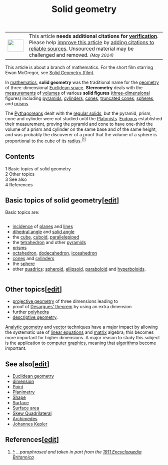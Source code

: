 ﻿---
lastrevid: 644672078
pageid: 507960
canonicalurl: http://en.wikipedia.org/wiki/Solid_geometry
title: Solid geometry
editurl: http://en.wikipedia.org/w/index.php?title=Solid_geometry&action=edit
length: 2641
contentmodel: wikitext
pagelanguage: en
touched: 2015-02-15T16:41:55Z
ns: 0
fullurl: http://en.wikipedia.org/wiki/Solid_geometry
---

<table class="metadata plainlinks ambox ambox-content ambox-Refimprove" role="presentation"><tr><td class="mbox-image"><div style="width:52px"><a href="/wiki/File:Question_book-new.svg" class="image"><img alt="" src="//upload.wikimedia.org/wikipedia/en/thumb/9/99/Question_book-new.svg/50px-Question_book-new.svg.png" width="50" height="39" srcset="//upload.wikimedia.org/wikipedia/en/thumb/9/99/Question_book-new.svg/75px-Question_book-new.svg.png 1.5x, //upload.wikimedia.org/wikipedia/en/thumb/9/99/Question_book-new.svg/100px-Question_book-new.svg.png 2x" data-file-width="262" data-file-height="204" /></a></div></td><td class="mbox-text"><span class="mbox-text-span">This article <b>needs additional citations for <a href="/wiki/Wikipedia:Verifiability" title="Wikipedia:Verifiability">verification</a></b>.<span class="hide-when-compact"> Please help <a class="external text" href="//en.wikipedia.org/w/index.php?title=Solid_geometry&amp;action=edit">improve this article</a> by <a href="/wiki/Help:Introduction_to_referencing/1" title="Help:Introduction to referencing/1">adding citations to reliable sources</a>. Unsourced material may be challenged and removed.</span>  <small><i>(May 2014)</i></small><span class="hide-when-compact"></span></span></td></tr></table>
<div class="hatnote">This article is about a branch of mathematics.&#32;&#32;For the short film starring Ewan McGregor, see <a href="/wiki/Solid_Geometry_(film)" title="Solid Geometry (film)">Solid Geometry (film)</a>.</div>
<p>In <a href="/wiki/Mathematics" title="Mathematics">mathematics</a>, <b>solid geometry</b> was the traditional name for the <a href="/wiki/Geometry" title="Geometry">geometry</a> of three-dimensional <a href="/wiki/Euclidean_space" title="Euclidean space">Euclidean space</a>. <b>Stereometry</b> deals with the <a href="/wiki/Measurement" title="Measurement">measurements</a> of <a href="/wiki/Volume" title="Volume">volumes</a> of various <b>solid figures</b> (<a href="/wiki/Three-dimensional" title="Three-dimensional" class="mw-redirect">three-dimensional</a> figures) including <a href="/wiki/Pyramid_(geometry)" title="Pyramid (geometry)">pyramids</a>, <a href="/wiki/Cylinder_(geometry)" title="Cylinder (geometry)">cylinders</a>, <a href="/wiki/Cone_(geometry)" title="Cone (geometry)" class="mw-redirect">cones</a>, <a href="/wiki/Frustum" title="Frustum">truncated cones</a>, <a href="/wiki/Sphere" title="Sphere">spheres</a>, and <a href="/wiki/Prism_(geometry)" title="Prism (geometry)">prisms</a>.
</p><p>The <a href="/wiki/Pythagoreanism" title="Pythagoreanism">Pythagoreans</a> dealt with the <a href="/wiki/Regular_solid" title="Regular solid" class="mw-redirect">regular solids</a>, but the pyramid, prism, cone and cylinder were not studied until the <a href="/wiki/Platonism" title="Platonism">Platonists</a>. <a href="/wiki/Eudoxus_of_Cnidus" title="Eudoxus of Cnidus">Eudoxus</a> established their measurement, proving the pyramid and cone to have one-third the volume of a prism and cylinder on the same base and of the same height, and was probably the discoverer of a proof that the volume of a sphere is proportional to the cube of its <a href="/wiki/Radius" title="Radius">radius</a>.<sup id="cite_ref-1" class="reference"><a href="#cite_note-1"><span>[</span>1<span>]</span></a></sup>
</p>
<div id="toc" class="toc"><div id="toctitle"><h2>Contents</h2></div>
<ul>
<li class="toclevel-1 tocsection-1"><a href="#Basic_topics_of_solid_geometry"><span class="tocnumber">1</span> <span class="toctext">Basic topics of solid geometry</span></a></li>
<li class="toclevel-1 tocsection-2"><a href="#Other_topics"><span class="tocnumber">2</span> <span class="toctext">Other topics</span></a></li>
<li class="toclevel-1 tocsection-3"><a href="#See_also"><span class="tocnumber">3</span> <span class="toctext">See also</span></a></li>
<li class="toclevel-1 tocsection-4"><a href="#References"><span class="tocnumber">4</span> <span class="toctext">References</span></a></li>
</ul>
</div>

<h2><span class="mw-headline" id="Basic_topics_of_solid_geometry">Basic topics of solid geometry</span><span class="mw-editsection"><span class="mw-editsection-bracket">[</span><a href="/w/index.php?title=Solid_geometry&amp;action=edit&amp;section=1" title="Edit section: Basic topics of solid geometry">edit</a><span class="mw-editsection-bracket">]</span></span></h2>
<p>Basic topics are:
</p>
<div class="div-col columns column-width" style="-moz-column-width: 27em; -webkit-column-width: 27em; column-width: 27em;">
<ul><li> <a href="/wiki/Incidence_(geometry)" title="Incidence (geometry)">incidence</a> of <a href="/wiki/Plane_(mathematics)" title="Plane (mathematics)" class="mw-redirect">planes</a> and <a href="/wiki/Line_(mathematics)" title="Line (mathematics)" class="mw-redirect">lines</a></li>
<li> <a href="/wiki/Dihedral_angle" title="Dihedral angle">dihedral angle</a> and <a href="/wiki/Solid_angle" title="Solid angle">solid angle</a></li>
<li> the <a href="/wiki/Cube_(geometry)" title="Cube (geometry)" class="mw-redirect">cube</a>, <a href="/wiki/Cuboid" title="Cuboid">cuboid</a>, <a href="/wiki/Parallelepiped" title="Parallelepiped">parallelepiped</a></li>
<li> the <a href="/wiki/Tetrahedron" title="Tetrahedron">tetrahedron</a> and other <a href="/wiki/Pyramid_(geometry)" title="Pyramid (geometry)">pyramids</a></li>
<li> <a href="/wiki/Prism_(geometry)" title="Prism (geometry)">prisms</a></li>
<li> <a href="/wiki/Octahedron" title="Octahedron">octahedron</a>, <a href="/wiki/Dodecahedron" title="Dodecahedron">dodecahedron</a>, <a href="/wiki/Icosahedron" title="Icosahedron">icosahedron</a></li>
<li> <a href="/wiki/Cone_(geometry)" title="Cone (geometry)" class="mw-redirect">cones</a> and <a href="/wiki/Cylinder_(geometry)" title="Cylinder (geometry)">cylinders</a></li>
<li> the <a href="/wiki/Sphere" title="Sphere">sphere</a></li>
<li> other <a href="/wiki/Quadric" title="Quadric">quadrics</a>: <a href="/wiki/Spheroid" title="Spheroid">spheroid</a>, <a href="/wiki/Ellipsoid" title="Ellipsoid">ellipsoid</a>, <a href="/wiki/Paraboloid" title="Paraboloid">paraboloid</a> and <a href="/wiki/Hyperboloid" title="Hyperboloid">hyperboloids</a>.</li></ul>
</div>
<h2><span class="mw-headline" id="Other_topics">Other topics</span><span class="mw-editsection"><span class="mw-editsection-bracket">[</span><a href="/w/index.php?title=Solid_geometry&amp;action=edit&amp;section=2" title="Edit section: Other topics">edit</a><span class="mw-editsection-bracket">]</span></span></h2>
<ul><li> <a href="/wiki/Projective_geometry" title="Projective geometry">projective geometry</a> of three dimensions leading to</li>
<li> proof of <a href="/wiki/Desargues%27_theorem" title="Desargues&#39; theorem">Desargues' theorem</a> by using an extra dimension</li>
<li> further <a href="/wiki/Polyhedra" title="Polyhedra" class="mw-redirect">polyhedra</a></li>
<li> <a href="/wiki/Descriptive_geometry" title="Descriptive geometry">descriptive geometry</a>.</li></ul>
<p><a href="/wiki/Analytic_geometry" title="Analytic geometry">Analytic geometry</a> and <a href="/wiki/Vector_(geometric)" title="Vector (geometric)" class="mw-redirect">vector</a> techniques have a major impact by allowing the systematic use of <a href="/wiki/System_of_linear_equations" title="System of linear equations">linear equations</a> and <a href="/wiki/Matrix_(mathematics)" title="Matrix (mathematics)">matrix</a> algebra; this becomes more important for higher dimensions. A major reason to study this subject is the application to <a href="/wiki/Computer_graphics" title="Computer graphics">computer graphics</a>, meaning that <a href="/wiki/Algorithm" title="Algorithm">algorithms</a> become important.
</p>
<h2><span class="mw-headline" id="See_also">See also</span><span class="mw-editsection"><span class="mw-editsection-bracket">[</span><a href="/w/index.php?title=Solid_geometry&amp;action=edit&amp;section=3" title="Edit section: See also">edit</a><span class="mw-editsection-bracket">]</span></span></h2>
<ul><li> <a href="/wiki/Euclidean_geometry" title="Euclidean geometry">Euclidean geometry</a></li>
<li> <a href="/wiki/Dimension" title="Dimension">dimension</a></li>
<li> <a href="/wiki/Point_(geometry)" title="Point (geometry)">Point</a></li>
<li> <a href="/wiki/Planimetry" title="Planimetry" class="mw-redirect">Planimetry</a></li>
<li> <a href="/wiki/Shape" title="Shape">Shape</a></li>
<li> <a href="/wiki/Surface" title="Surface">Surface</a></li>
<li> <a href="/wiki/Surface_area" title="Surface area">Surface area</a></li>
<li> <a href="/w/index.php?title=Skew_Quadrilateral&amp;action=edit&amp;redlink=1" class="new" title="Skew Quadrilateral (page does not exist)">Skew Quadrilateral</a></li>
<li> <a href="/wiki/Archimedes" title="Archimedes">Archimedes</a></li>
<li> <a href="/wiki/Johannes_Kepler" title="Johannes Kepler">Johannes Kepler</a></li></ul>
<h2><span class="mw-headline" id="References">References</span><span class="mw-editsection"><span class="mw-editsection-bracket">[</span><a href="/w/index.php?title=Solid_geometry&amp;action=edit&amp;section=4" title="Edit section: References">edit</a><span class="mw-editsection-bracket">]</span></span></h2>
<div class="reflist" style="list-style-type: decimal;">
<ol class="references">
<li id="cite_note-1"><span class="mw-cite-backlink"><b><a href="#cite_ref-1">^</a></b></span> <span class="reference-text"><i>...paraphrased and taken in part from the <a href="/wiki/1911_Encyclop%C3%A6dia_Britannica" title="1911 Encyclopædia Britannica" class="mw-redirect">1911 Encyclopædia Britannica</a></i></span>
</li>
</ol></div>

